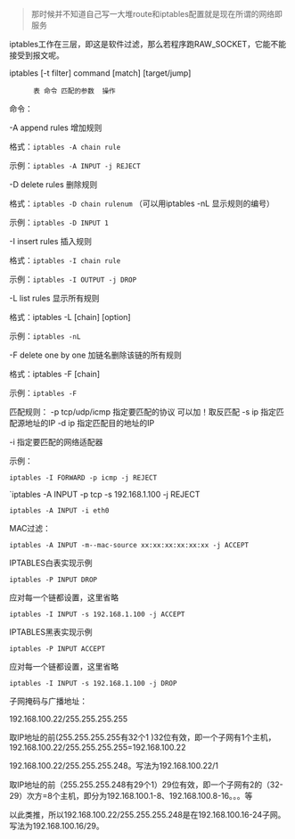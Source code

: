 > 那时候并不知道自己写一大堆route和iptables配置就是现在所谓的网络即服务

iptables工作在三层，即这是软件过滤，那么若程序跑RAW_SOCKET，它能不能接受到报文呢。

iptables [-t filter] command [match] [target/jump]

          表 命令 匹配的参数  操作

命令：

-A append rules 增加规则

格式：`iptables -A chain rule`

示例：`iptables -A INPUT -j REJECT`

-D delete rules 删除规则  

格式：`iptables -D chain rulenum` （可以用iptables -nL 显示规则的编号）

示例：`iptables -D INPUT 1`

-I insert rules 插入规则

格式：`iptables -I chain rule`

示例：`iptables -I OUTPUT -j DROP`

-L list rules 显示所有规则

格式：iptables -L [chain] [option]

示例：`iptables -nL`

-F delete one by one 加链名删除该链的所有规则

格式：iptables -F [chain]

示例：`iptables -F`

匹配规则：
-p tcp/udp/icmp 指定要匹配的协议 可以加！取反匹配
-s ip 指定匹配源地址的IP
-d ip 指定匹配目的地址的IP

-i 指定要匹配的网络适配器

示例：

`iptables -I FORWARD -p icmp -j REJECT`

`iptables -A INPUT -p tcp -s 192.168.1.100 -j REJECT

`iptables -A INPUT -i eth0`

MAC过滤：

`iptables -A INPUT -m--mac-source xx:xx:xx:xx:xx:xx -j ACCEPT`

 
IPTABLES白表实现示例

`iptables -P INPUT DROP`

应对每一个链都设置，这里省略

`iptables -I INPUT -s 192.168.1.100 -j ACCEPT`

IPTABLES黑表实现示例

`iptables -P INPUT ACCEPT`

应对每一个链都设置，这里省略

`iptables -I INPUT -s 192.168.1.100 -j DROP`

 

子网掩码与广播地址：

192.168.100.22/255.255.255.255

取IP地址的前(255.255.255.255有32个1 )32位有效，即一个子网有1个主机，192.168.100.22/255.255.255.255=192.168.100.22

192.168.100.22/255.255.255.248。写法为192.168.100.22/1

取IP地址的前（255.255.255.248有29个1）29位有效，即一个子网有2的（32-29）次方=8个主机，即分为192.168.100.1-8、192.168.100.8-16。。。等

以此类推，所以192.168.100.22/255.255.255.248是在192.168.100.16-24子网。写法为192.168.100.16/29。
